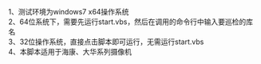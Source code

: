 1、测试环境为windows7 x64操作系统    
2、64位系统下，需要先运行start.vbs，然后在调用的命令行中输入要巡检的库名    
3、32位操作系统，直接点击脚本即可运行，无需运行start.vbs    
4、本脚本适用于海康、大华系列摄像机   
